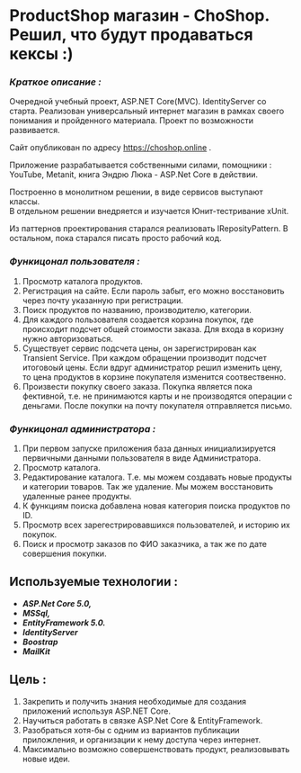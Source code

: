 # ProductShop магазин - ChoShop. Решил, что будут продаваться кексы :)
### ___Краткое описание :___  
Очередной учебный проект, ASP.NET Core(MVC). IdentityServer со старта. 
Реализован универсальный интернет магазин в рамках своего понимания и пройденного материала. Проект по возможности развивается.

Сайт опубликован по адресу https://choshop.online .

Приложение разрабатывается собственными силами, помощники : YouTube, Metanit, книга Эндрю Люка - ASP.Net Core в действии.

Построенно в монолитном решении, в виде сервисов выступают классы.    
В отдельном решении внедряется и изучается Юнит-тестривание xUnit.

Из паттернов проектирования старался реализовать IReposityPattern. В остальном, пока старался писать просто рабочий код.


### ___Функицонал пользователя :___    
1. Просмотр каталога продуктов.    
2. Регистрация на сайте. Если пароль забыт, его можно восстановить через почту указанную при регистрации.  
3. Поиск продуктов по названию, производителю, категории.
4. Для каждого пользователя создается корзина покупок, где происходит подсчет общей стоимости заказа. Для входа в коризну нужно авторизоваться.    
5. Существует сервис подсчета цены, он зарегистрирован как Transient Service. При каждом обращении производит подсчет итоговоый цены. Если вдруг администратор решил изменить цену, то цена продуктов в корзине покупателя изменится соотвественно.
6. Произвести покупку своего заказа. Покупка является пока фективной, т.е. не принимаются карты и не производятся операции с деньгами. После покупки на почту покупателя отправляется письмо.

### ___Функицонал администратора :___    
1. При первом запуске приложения база данных инициализируется первичными данными пользователя в виде Администратора.     
2. Просмотр каталога.    
3. Редактирование каталога. Т.е. мы можем создавать новые продукты и категории товаров. Так же удаление. Мы можем восстановить удаленные ранее продукты.
4. К функциям поиска добавлена новая категория поиска продуктов по ID.    
5. Просмотр всех зарегестрировавшихся пользователей, и историю их покупок.    
6. Поиск и просмотр заказов по ФИО заказчика, а так же по дате совершения покупки.


## Используемые технологии :
 - ___ASP.Net Core 5.0,___    
 - ___MSSql,___    
 - ___EntityFramework 5.0.___ 
 - ___IdentityServer___
 - ___Boostrap___    
 - ___MailKit___ 
## Цель :
  1. Закрепить и получить знания необходимые для создания приложений используя ASP.NET Core.        
  2. Научиться работать в связке ASP.Net Core & EntityFramework.     
  3. Разобраться хотя-бы с одним из вариантов публикации приложления, и организации к нему доступа через интернет.      
  4. Максимально возможно совершенствовать продукт, реализовывать новые идеи.
